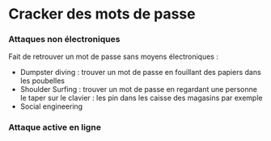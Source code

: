 # Cracker des mots de passe

### Attaques non électroniques

Fait de retrouver un mot de passe sans moyens électroniques :

* Dumpster diving : trouver un mot de passe en fouillant des papiers dans les poubelles
* Shoulder Surfing : trouver un mot de passe en regardant une personne le taper sur le clavier : les pin dans les caisse des magasins par exemple
* Social engineering

### Attaque active en ligne

